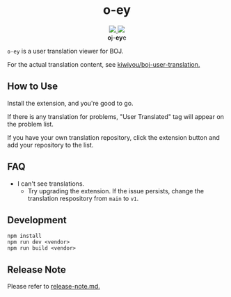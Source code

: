 <div align="center">
    <h1>o-ey</h1>
    <a href="https://addons.mozilla.org/en-US/firefox/addon/o-ey/">
        <img src="https://img.shields.io/badge/Firefox-0.4.1-orange?style=for-the-badge&logo=firefox"/>
    </a>
    <a href="https://chrome.google.com/webstore/detail/o-ey/nhhlodckfmkepfalihpjdcbjecpjhfdf">
        <img src="https://img.shields.io/badge/Chrome-0.4.0-blue?style=for-the-badge&logo=google-chrome"/>
    </a>
    <div><b>o</b>j-<b>ey</b>e</div>
</div>

`o-ey` is a user translation viewer for BOJ.

For the actual translation content, see [kiwiyou/boj-user-translation.](https://github.com/kiwiyou/boj-user-translation)

## How to Use

Install the extension, and you're good to go.

If there is any translation for problems, "User Translated" tag will appear on the problem list.

If you have your own translation repository, click the extension button and add your repository to the list.

## FAQ

- I can't see translations.
  - Try upgrading the extension.
    If the issue persists, change the translation respository from `main` to `v1`.

## Development

```
npm install
npm run dev <vendor>
npm run build <vendor>
```

## Release Note

Please refer to [release-note.md.](https://github.com/kiwiyou/o-ey/blob/main/release-note.md)
